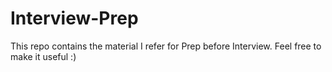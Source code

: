 # Interview-Prep

This repo contains the material I refer for Prep before Interview.
Feel free to make it useful :)
